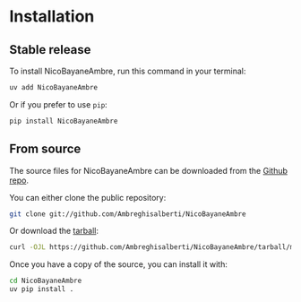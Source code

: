 # Installation

## Stable release

To install NicoBayaneAmbre, run this command in your terminal:

```sh
uv add NicoBayaneAmbre
```

Or if you prefer to use `pip`:

```sh
pip install NicoBayaneAmbre
```

## From source

The source files for NicoBayaneAmbre can be downloaded from the [Github repo](https://github.com/Ambreghisalberti/NicoBayaneAmbre).

You can either clone the public repository:

```sh
git clone git://github.com/Ambreghisalberti/NicoBayaneAmbre
```

Or download the [tarball](https://github.com/Ambreghisalberti/NicoBayaneAmbre/tarball/master):

```sh
curl -OJL https://github.com/Ambreghisalberti/NicoBayaneAmbre/tarball/master
```

Once you have a copy of the source, you can install it with:

```sh
cd NicoBayaneAmbre
uv pip install .
```
